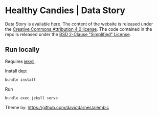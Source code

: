 # Healthy Candies | Data Story

Data Story is available [here](https://ADA-Healthy-Candies.github.io/).
The content of the website is released under the [Creative Commons Attribution 4.0 license](https://creativecommons.org/licenses/by/4.0/).
The code contained in the repo is released under the [BSD 2-Clause "Simplified" License](https://github.com/ADA-Healthy-Candies/ADA-Healthy-Candies.github.io/blob/master/LICENSE).

## Run locally

Requires [jekyll](https://jekyllrb.com/docs/).

Install dep:
```sh
bundle install
```

Run
```sh
bundle exec jekyll serve
```


Theme by: https://github.com/daviddarnes/alembic
